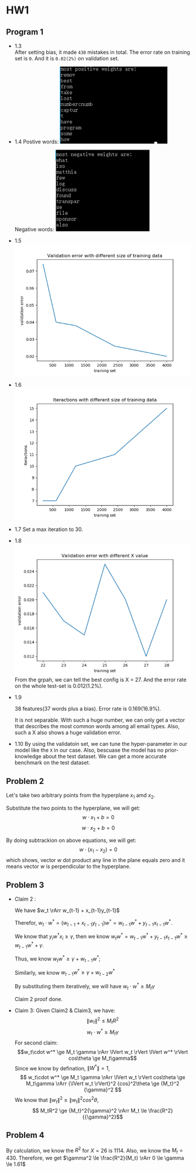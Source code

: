 # HW1

## Program 1
- 1.3  
    After setting bias, it made `430` mistakes in total.
    The error rate on training set is `0`. And it is `0.02(2%)` on validation set.
- 1.4
    Postive words:
    ![](./pos.png)

    Negative words:
    ![](./neg.png)
- 1.5 
    ![./Figure_1.png](./Figure_1.png)

- 1.6
    ![](2.png)
- 1.7
    Set a max iteration to 30.
- 1.8
    ![](3.png)
    From the grpah, we can tell the best config is X = 27.
    And the error rate on the whole test-set is 0.012(1.2%).
- 1.9
  
   38 features(37 words plus a bias). Error rate is 0.169(16.9%).
   
   It is not separable. With such a huge number, we can only get a vector that describes the most common words among all email types. 
   Also, such a X also shows a huge validation error.
- 1.10
    By using the validatoin set, we can tune the hyper-parameter in our model like the `X` in our case.
    Also, bescuase the model has no prior-knowledge about the test dataset. We can get a more accurate benchmark on the test dataset.
## Problem 2
Let's take two arbitrary points from the hyperplane $x_1$ amd $x_2$.

Substitute the two points to the hyperplane, we will get:
$$
 w \cdot x_1 + b = 0
$$
$$
 w \cdot x_2 +b = 0 
$$

By doing subtrackion on above equations, we will get:
$$
    w \cdot (x_1 - x_2) = 0
$$
which shows, vector $w$ dot product any line in the plane equals zero and it means vector $w$ is perpendicular to the hyperplane.

## Problem 3
- Claim 2 :

    We have $w_t \rArr w_{t-1} + x_{t-1}y_{t-1}$

    Therefor, $w_t\cdot w^* = (w_{t-1} + x_{t-1}y_{t-1})w^* = w_{t-1}w^* + y_{t-1}x_{t-1}w^*$.

    We know that $y_iw^*x_i \ge \gamma$, then we know $w_tw^* = w_{t-1}w^* + y_{t-1}x_{t-1}w^* \ge w_{t-1}w^* + \gamma$.

    Thus, we know $w_tw^* \ge \gamma + w_{t-1}w^*$; 

    Similarly, we know $w_{t-1}w^* \ge \gamma + w_{t-2}w^*$

    By substituting them iteratively, we will have $w_t\cdot w^* \ge M_t\gamma$

    Claim 2 proof done.

- Claim 3:
    Given Claim2 & Claim3, we have:
    $$ {\lVert w_t \rVert}^2 \le M_tR^2  $$
    $$ w_t\cdot w^* \ge M_t \gamma$$
For second claim:
$$w_t\cdot w^* \ge M_t \gamma \rArr \lVert w_t \rVert \lVert w^* \rVert cos\theta \ge M_t\gamma$$
Since we know by defination, $\lVert W^* \rVert = 1$,
$$ w_t\cdot w^* \ge M_t \gamma \rArr \lVert w_t \rVert cos\theta \ge M_t\gamma \rArr {\lVert w_t \rVert}^2 {cos}^2\theta \ge {M_t}^2 {\gamma}^2  $$
We know that ${\lVert w_t \rVert}^2 \ge {\lVert w_t \rVert}^2{cos}^2\theta$,
$$ M_tR^2 \ge {M_t}^2{\gamma}^2 \rArr M_t \le \frac{R^2}{{\gamma}^2}$$


## Problem 4
By calculation, we know the $R^2$ for $X=26$ is $1114$. Also, we know the $M_t = 430$.
Therefore, we get $\gamma^2 \le \frac{R^2}{M_t} \rArr 0 \le \gamma \le 1.61$